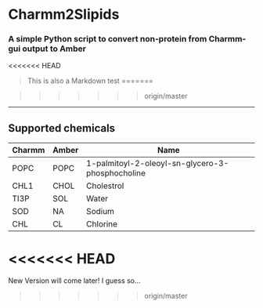 # Charmm2Slipids
### A simple Python script to convert non-protein from Charmm-gui output to Amber 
<<<<<<< HEAD
> This is also a Markdown test 
=======


>>>>>>> origin/master
***
## Supported chemicals
| Charmm | Amber | Name |
|--------|-------|------|
| POPC   | POPC  | 1-palmitoyl-2-oleoyl-sn-glycero-3-phosphocholine |
| CHL1   | CHOL  | Cholestrol |
| TI3P   | SOL   | Water |
| SOD    | NA    | Sodium |
| CHL    | CL    | Chlorine |

<<<<<<< HEAD
=======
New Version will come later!
I guess so...
>>>>>>> origin/master

